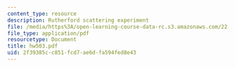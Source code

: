 ```yaml
---
content_type: resource
description: Rutherford scattering experiment
file: /media/https%3A/open-learning-course-data-rc.s3.amazonaws.com/22-101-applied-nuclear-physics-fall-2003/2f39385cc851fcd7ae6dfa594fed8e43_hw503.pdf
file_type: application/pdf
resourcetype: Document
title: hw503.pdf
uid: 2f39385c-c851-fcd7-ae6d-fa594fed8e43
---
```

